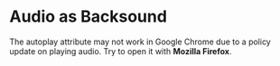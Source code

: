 # Audio as Backsound
The autoplay attribute may not work in Google Chrome due to a policy update on playing audio. Try to open it with <b>Mozilla Firefox</b>.
